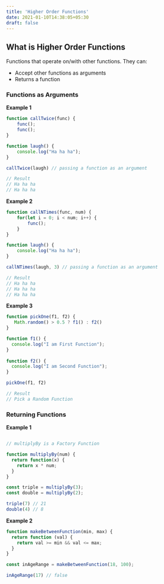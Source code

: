 ```yaml
---
title: 'Higher Order Functions'
date: 2021-01-10T14:38:05+05:30
draft: false
---
```


## What is Higher Order Functions

Functions that operate on/with other functions. They can:

- Accept other functions as arguments
- Returns a function

### Functions as Arguments

**Example 1**

```javascript
function callTwice(func) {
	func();
	func();
}

function laugh() {
	console.log("Ha ha ha");
}

callTwice(laugh) // passing a function as an argument

// Result
// Ha ha ha 
// Ha ha ha
```
**Example 2**

```javascript
function callNTimes(func, num) {
	for(let i = 0; i < num; i++) {
		func();
	}
}

function laugh() {
	console.log("Ha ha ha");
}

callNTimes(laugh, 3) // passing a function as an argument

// Result
// Ha ha ha 
// Ha ha ha
// Ha ha ha
```

**Example 3**

```javascript
function pickOne(f1, f2) {
   Math.random() > 0.5 ? f1() : f2()
}

function f1() {
  console.log("I am First Function");
}
  
function f2() {
  console.log("I am Second Function");
}

pickOne(f1, f2) 

// Result 
// Pick a Random Function
```

### Returning Functions

**Example 1 <span class="logo__cursor"></span>**

```javascript

// multiplyBy is a Factory Function

function multiplyBy(num) {
  return function(x) {
    return x * num;
  } 
}

const triple = multiplyBy(3);
const double = multiplyBy(2);

triple(7) // 21
double(4) // 8
```

**Example 2**

```javascript
function makeBetweenFunction(min, max) {
  return function (val) {
    return val >= min && val <= max;
  }
}

const inAgeRange = makeBetweenFunction(18, 100);

inAgeRange(17) // false
```